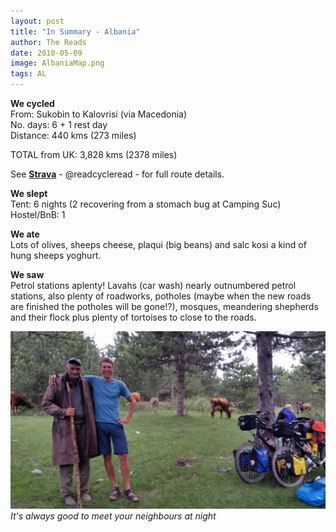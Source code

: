```yaml
---
layout: post
title: "In Summary - Albania"
author: The Reads
date: 2018-05-09
image: AlbaniaMap.png
tags: AL  
---
```


**We cycled**  
From: Sukobin to Kalovrisi (via Macedonia)  
No. days: 6 + 1 rest day  
Distance: 440 kms (273 miles)   

TOTAL from UK: 3,828 kms (2378 miles)  

See [**Strava**](https://www.strava.com/athletes/readcycleread) - @readcycleread - for full route details.  

**We slept**  
Tent: 6 nights (2 recovering from a stomach bug at Camping Suc)  
Hostel/BnB: 1  

**We ate**  
Lots of olives, sheeps cheese, plaqui (big beans) and salc kosi a kind of hung sheeps yoghurt.  

**We saw**  
Petrol stations aplenty! Lavahs (car wash) nearly outnumbered petrol stations, also plenty of roadworks, potholes (maybe when the new roads are finished the potholes will be gone!?), mosques, meandering shepherds and their flock plus plenty of tortoises to close to the roads.  

![AlbaniaSum](assets/img/AlbaniaSum.jpg)  *It's always good to meet your neighbours at night*
